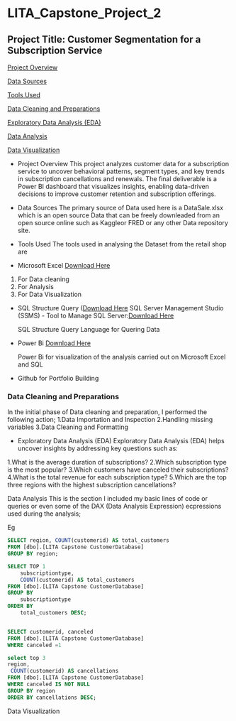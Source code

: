 # LITA_Capstone_Project_2

## Project Title: Customer Segmentation for a Subscription Service 

[Project Overview](#project-overview)


[Data Sources](#data-sources)


[Tools Used](#tools-used)


[Data Cleaning and Preparations](#data-cleaning-and-preparations)


[Exploratory Data Analysis (EDA)](exploratory-data-analysis-eda)


[Data Analysis](#data-analysis)


[Data Visualization](#data-visualization)

- Project Overview
This project analyzes customer data for a subscription service to uncover behavioral patterns, segment types, and key trends in subscription cancellations and renewals. The final deliverable is a Power BI dashboard that visualizes insights, enabling data-driven decisions to improve customer retention and subscription offerings.

- Data Sources
The primary source of Data used here is a DataSale.xlsx which is an open source Data that can be freely downleaded from an open source online such as Kaggleor FRED or any other Data repository site.

- Tools Used
The tools used in analysing the Dataset from the retail shop are

- Microsoft Excel [Download Here](https://www.microsoft.com)

 1. For Data cleaning
 2. For Analysis
 3. For Data Visualization


 - SQL Structure Query ([Download Here](https://www.microsoft.com/en-us/sql-server/sql-server-downloads)
   SQL Server Management Studio (SSMS) - Tool to Manage SQL Server:[Download Here](https://learn.microsoft.com/en-us/sql/ssms/download-sql-server-management-studio-ssms)
 
   SQL Structure Query Language for Quering Data

- Power Bi [Download Here](https://powerbi.microsoft.com/desktop/)

   Power Bi for visualization of the analysis carried out on Microsoft Excel and SQL

- Github for Portfolio Building

### Data Cleaning and Preparations

In the initial phase of Data cleaning and preparation, I performed the following action;
1.Data Importation and Inspection
2.Handling missing variables
3.Data Cleaning and Formatting

- Exploratory Data Analysis (EDA)
  Exploratory Data Analysis (EDA) helps uncover insights by addressing key questions such as:

1.What is the average duration of subscriptions?
2.Which subscription type is the most popular?
3.Which customers have canceled their subscriptions?
4.What is the total revenue for each subscription type?
5.Which are the top three regions with the highest subscription cancellations?

Data Analysis
This is the section I included my basic lines of code or queries or even some of the DAX (Data Analysis Expression) ecpressions used during the analysis;

Eg

```SQL
SELECT region, COUNT(customerid) AS total_customers
FROM [dbo].[LITA Capstone CustomerDatabase]
GROUP BY region;
```

```SQL
SELECT TOP 1 
    subscriptiontype, 
    COUNT(customerid) AS total_customers
FROM [dbo].[LITA Capstone CustomerDatabase]
GROUP BY 
    subscriptiontype
ORDER BY 
    total_customers DESC;
```

```SQL

SELECT customerid, canceled
FROM [dbo].[LITA Capstone CustomerDatabase]
WHERE canceled =1 
```

```SQL
select top 3
region,
 COUNT(customerid) AS cancellations
FROM [dbo].[LITA Capstone CustomerDatabase]
WHERE canceled IS NOT NULL
GROUP BY region 
ORDER BY cancellations DESC;
```


Data Visualization

